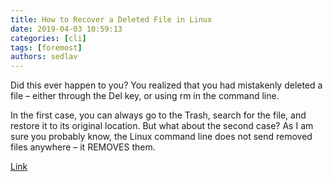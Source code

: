 ```yaml
---
title: How to Recover a Deleted File in Linux
date: 2019-04-03 10:59:13
categories: [cli]
tags: [foremost]
authors: sedlav
---
```

       
Did this ever happen to you? You realized that you had mistakenly deleted a file – either through the Del key, or using rm in the command line.

In the first case, you can always go to the Trash, search for the file, and restore it to its original location. But what about the second case? As I am sure you probably know, the Linux command line does not send removed files anywhere – it REMOVES them.

[Link](https://www.tecmint.com/recover-deleted-file-in-linux/)
